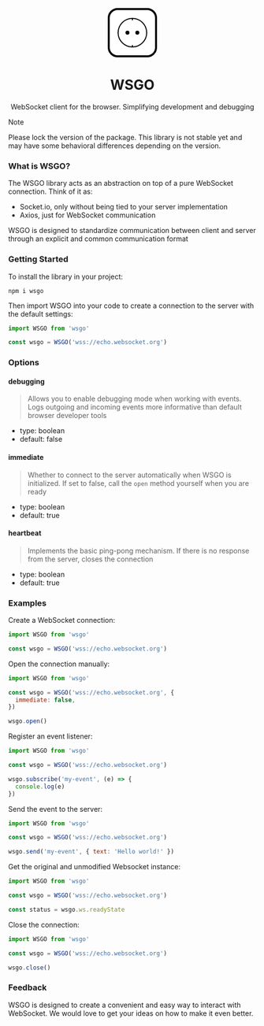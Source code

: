 <div align="center">
<svg width="100" height="100" viewBox="0 0 50 50" fill="none" xmlns="http://www.w3.org/2000/svg">
<rect x="1" y="1" width="48" height="48" rx="9" fill="white"/>
<rect x="1" y="1" width="48" height="48" rx="9" stroke="black" stroke-width="2"/>
<circle cx="25" cy="25" r="14.5" stroke="black"/>
<circle cx="20" cy="25" r="1.5" fill="black" stroke="black"/>
<circle cx="30" cy="25" r="1.5" fill="black" stroke="black"/>
<path d="M25 11V12" stroke="black" stroke-linecap="round"/>
<path d="M25 38V39" stroke="black" stroke-linecap="round"/>
</svg>
</div>

<h1 align="center">WSGO</h1>

<p align="center">WebSocket client for the browser. Simplifying development and debugging</p>

> [!NOTE]
> Please lock the version of the package. This library is not stable yet and may have some behavioral differences depending on the version.

### What is WSGO?

The WSGO library acts as an abstraction on top of a pure WebSocket connection. Think of it as:

- Socket.io, only without being tied to your server implementation
- Axios, just for WebSocket communication

WSGO is designed to standardize communication between client and server through an explicit and common communication format

### Getting Started

To install the library in your project:

```
npm i wsgo
```

Then import WSGO into your code to create a connection to the server with the default settings:

```js
import WSGO from 'wsgo'

const wsgo = WSGO('wss://echo.websocket.org')
```

### Options

#### debugging

> Allows you to enable debugging mode when working with events. Logs outgoing and incoming events more informative than default browser developer tools

- type: boolean
- default: false

#### immediate

> Whether to connect to the server automatically when WSGO is initialized. If set to false, call the `open` method yourself when you are ready

- type: boolean
- default: true

#### heartbeat

> Implements the basic ping-pong mechanism. If there is no response from the server, closes the connection

- type: boolean
- default: true

### Examples

Create a WebSocket connection:

```js
import WSGO from 'wsgo'

const wsgo = WSGO('wss://echo.websocket.org')
```

Open the connection manually:

```js
import WSGO from 'wsgo'

const wsgo = WSGO('wss://echo.websocket.org', {
  immediate: false,
})

wsgo.open()
```

Register an event listener:

```js
import WSGO from 'wsgo'

const wsgo = WSGO('wss://echo.websocket.org')

wsgo.subscribe('my-event', (e) => {
  console.log(e)
})
```

Send the event to the server:

```js
import WSGO from 'wsgo'

const wsgo = WSGO('wss://echo.websocket.org')

wsgo.send('my-event', { text: 'Hello world!' })
```

Get the original and unmodified Websocket instance:

```js
import WSGO from 'wsgo'

const wsgo = WSGO('wss://echo.websocket.org')

const status = wsgo.ws.readyState
```

Close the connection:

```js
import WSGO from 'wsgo'

const wsgo = WSGO('wss://echo.websocket.org')

wsgo.close()
```

### Feedback

WSGO is designed to create a convenient and easy way to interact with WebSocket. We would love to get your ideas on how to make it even better.
